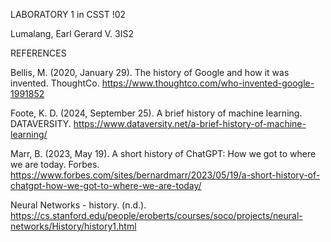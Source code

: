 LABORATORY 1 in CSST !02

Lumalang, Earl Gerard V.
3IS2

REFERENCES

Bellis, M. (2020, January 29). The history of Google and how it was invented. ThoughtCo. https://www.thoughtco.com/who-invented-google-1991852

Foote, K. D. (2024, September 25). A brief history of machine learning. DATAVERSITY. https://www.dataversity.net/a-brief-history-of-machine-learning/

Marr, B. (2023, May 19). A short history of ChatGPT: How we got to where we are today. Forbes. https://www.forbes.com/sites/bernardmarr/2023/05/19/a-short-history-of-chatgpt-how-we-got-to-where-we-are-today/

Neural Networks - history. (n.d.). https://cs.stanford.edu/people/eroberts/courses/soco/projects/neural-networks/History/history1.html

